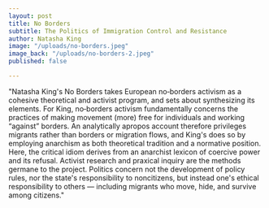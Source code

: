 ```yaml
---
layout: post
title: No Borders
subtitle: The Politics of Immigration Control and Resistance
author: Natasha King
image: "/uploads/no-borders.jpeg"
image_back: "/uploads/no-borders-2.jpeg"
published: false

---
```

"Natasha King's No Borders takes European no‐borders activism as a cohesive theoretical and activist program, and sets about synthesizing its elements. For King, no‐borders activism fundamentally concerns the practices of making movement (more) free for individuals and working “against” borders. An analytically apropos account therefore privileges migrants rather than borders or migration flows, and King's does so by employing anarchism as both theoretical tradition and a normative position. Here, the critical idiom derives from an anarchist lexicon of coercive power and its refusal. Activist research and praxical inquiry are the methods germane to the project. Politics concern not the development of policy rules, nor the state's responsibility to noncitizens, but instead one's ethical responsibility to others — including migrants who move, hide, and survive among citizens."